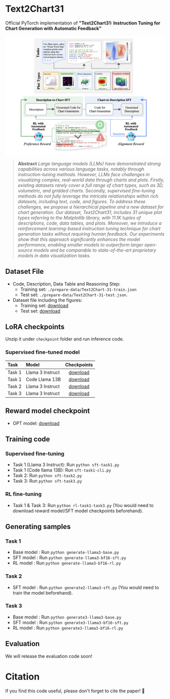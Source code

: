 # Text2Chart31
Official PyTorch implementation of **"Text2Chart31: Instruction Tuning for Chart Generation with Automatic Feedback"**

![image samples](asset/figure.png)

> **Abstract** *Large language models (LLMs) have demonstrated strong capabilities across various language tasks, notably through instruction-tuning methods. However, LLMs face challenges in visualizing complex, real-world data through charts and plots. Firstly, existing datasets rarely cover a full range of chart types, such as 3D, volumetric, and gridded charts. Secondly, supervised fine-tuning methods do not fully leverage the intricate relationships within rich datasets, including text, code, and figures. To address these challenges, we propose a hierarchical pipeline and a new dataset for chart generation. Our dataset, Text2Chart31, includes 31 unique plot types referring to the Matplotlib library, with 11.1K tuples of descriptions, code, data tables, and plots. Moreover, we introduce a reinforcement learning-based instruction tuning technique for chart generation tasks without requiring human feedback. Our experiments show that this approach significantly enhances the model performance, enabling smaller models to outperform larger open-source models and be comparable to state-of-the-art proprietary models in data visualization tasks.*

## Dataset File
- Code, Description, Data Table and Reasoning Step: 
    - Training set: `./prepare-data/Text2Chart-31-train.json`
    - Test set: `./prepare-data/Text2Chart-31-test.json`.
- Dataset file including the figures: 
    - Training set: [download](https://drive.google.com/file/d/1RpczOjGgwEhS1ufsnf8F7BNeDxTyhHzO/view?usp=sharing)
    - Test set: [download](https://drive.google.com/file/d/1tZZc-xg44Lo8IcHHxIv9yIhE3WmtX0qZ/view?usp=sharing)


## LoRA checkpoints
Unzip it under `checkpoint` folder and run inference code.
### Supervised fine-tuned model

| Task  | Model | Checkpoints |
| :------ | :------ | :------: |
| Task 1 | Llama 3 Instruct | [download](https://drive.google.com/file/d/1bpNqSxy03FcGsAwOxk29QbqgUJGh20cK/view?usp=drive_link) |
| Task 1 | Code Llama 13B   | [download](https://drive.google.com/file/d/1smThJejaxn5uyepZ0cmtmaDXXxxZPR9I/view?usp=drive_link) |
| Task 2 | Llama 3 Instruct | [download](https://drive.google.com/file/d/15g-ufsMV80zz8zHgvyk4FVuHI9USbl2s/view?usp=sharing) |
| Task 3 | Llama 3 Instruct | [download](https://drive.google.com/file/d/1sWjyLsosVx_dNN1pYS56XVlwuW3TR8xJ/view?usp=sharing) |



## Reward model checkpoint
- OPT model: [download](https://drive.google.com/file/d/1mlS4jluyJQQOgf2h7PIiCq_lsb7H5lDc/view?usp=sharing)

## Training code

### Supervised fine-tuning
- Task 1 (Llama 3 Instruct): Run `python sft-task1.py`
- Task 1 (Code llama 13B): Run `sft-task1-cli.py`
- Task 2: Run `python sft-task2.py`
- Task 3: Run `python sft-task3.py`

### RL fine-tuning
- Task 1 & Task 3: Run `python rl-task1-task3.py` (You would need to download reward model/SFT model checkpoints beforehand).

## Generating samples

### Task 1
- Base model : Run `python generate-llama3-base.py`
- SFT model : Run `python generate-llama3-bf16-sft.py`
- RL model : Run `python generate-llama3-bf16-rl.py`

### Task 2
- SFT model : Run `python generate2-llama3-sft.py` (You would need to train the model beforehand).

### Task 3
- Base model : Run `python generate3-llama3-base.py`
- SFT model : Run `python generate3-llama3-bf16-sft.py`
- RL model : Run `python generate3-llama3-bf16-rl.py`

## Evaluation
We will release the evaluation code soon!

# Citation
If you find this code useful, please don't forget to cite the paper! 🙂

